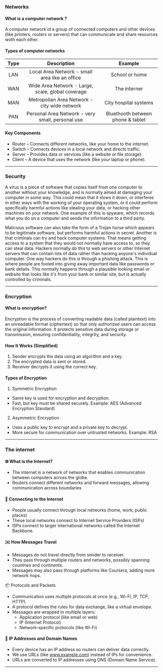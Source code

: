 ### Networks

#### What is a computer network ?

A computer network id a group of connected computers and other devices (like printers, routers or servers) that can communicate and share resources woth each other.

#### Types of computer networks

|Type| Description|Example|
|:----:|:----:|:----:|
|LAN|Local Area Network - small area like an office| School or home|
|WAN|Wide Area Network - Large, scale, global coverage| The interner|
|MAN|Metropolian Area Network - city wide network|City hospital systems|
|PAN|Personal Area Network - very small, personal use|Bluethooth between phone & tablet|

#### Key Components
- Router – Connects different networks, like your home to the internet.
- Switch – Connects devices in a local network and directs traffic.
- Server – Provides data or services (like a website or file storage).
- Client – A device that uses the network (like your laptop or phone).

----

### Security

A virus is a piece of software that copies itself from one computer to another without your knowledge, and is normally aimed at damaging your computer in some way. This could mean that it slows it down, or interferes in other ways with the working of your operating system, or it could perform specifically harmful actions like stealing your data, or hacking other machines on your network. 
One example of this is spyware, which records what you do on a computer and sends the information to a third party. 

Malicious software can also take the form of a Trojan horse which appears to be legitimate software, but performs harmful actions in secret. 
Another is that criminals can try and hack computer systems. That means getting access to a system that they would not normally have access to, so they can steal data. Hackers normally do this to web servers or other Internet servers that can contain lots of data rather than hacking anyone's individual computer. One way hackers do this is through a phishing attack. This is where people are fooled into giving away important data like passwords or bank details. This normally happens through a plausible looking email or website that looks like it's from your bank or similar site, but is actually controlled by criminals. 

---- 

### Encryption

#### What is encryption?

Encryption is the process of converting readable data (called plaintext) into an unreadable format (ciphertext) so that only authorized users can access the original information.
It protects sensitive data during storage or transmission, ensuring confidentiality, integrity, and security.

####  How It Works (Simplified)
1. Sender encrypts the data using an algorithm and a key.
2. The encrypted data is sent or stored.
3. Receiver decrypts it using the correct key.

####  Types of Encryption
1. Symmetric Encryption
- Same key is used for encryption and decryption.
- Fast, but key must be shared securely.
Example: AES (Advanced Encryption Standard)

2. Asymmetric Encryption
- Uses a public key to encrypt and a private key to decrypt.
- More secure for communication over untrusted networks.
Example: RSA

-----
### The internet

#### 🌐 What is the Internet?

-  The internet is a network of networks that enables communication between computers across the globe.
-  Routers connect different networks and forward messages, allowing communication across boundaries

#### 📶 Connecting to the Internet

- People usually connect through local networks (home, work, public places)
- These local networks connect to Internet Service Providers (ISPs)
- ISPs connect to larger international networks called the Internet Backbone.

#### ✉️ How Messages Travel
- Messages do not travel directly from sender to receiver.
- They pass through multiple routers and networks, possibly spanning countries and continents.
- Messages may also pass through platforms like Coursera, adding more network hops.

📦 Protocols and Packets
- Communication uses multiple protocols at once (e.g., Wi-Fi, IP, TCP, HTTP).
- A protocol defines the rules for data exchange, like a virtual envelope.
- Messages are wrapped in multiple layers:
  - Application protocol (like email or web)
  - IP (Internet Protocol)
  - Network-specific protocols (like Wi-Fi)
 
#### 🧭 IP Addresses and Domain Names
- Every device has an IP address so routers can deliver data correctly.
- We use URLs (like www.example.com) instead of IPs for convenience.
- URLs are converted to IP addresses using DNS (Domain Name Service).


----
